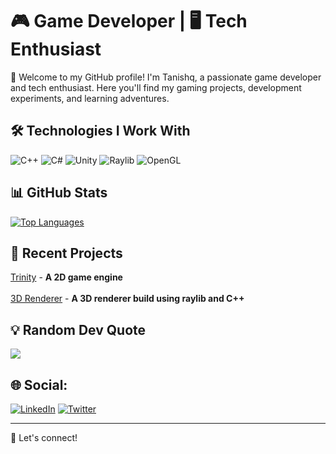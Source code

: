 # 🎮 Game Developer | 🖥️ Tech Enthusiast

👋 Welcome to my GitHub profile! I'm Tanishq, a passionate game developer and tech enthusiast. Here you'll find my gaming projects, development experiments, and learning adventures.

## 🛠️ Technologies I Work With

![C++](https://img.shields.io/badge/-C%2B%2B-00599C?style=flat-square&logo=c%2b%2b&hight=50)
![C#](https://img.shields.io/badge/-C%23-000000?logo=dotnet)
![Unity](https://img.shields.io/badge/-Unity-808080?style=flat-square&logo=unity&logoColor=gray)
![Raylib](https://img.shields.io/badge/-Raylib-000000?style=flat&logo=raylib&logoColor=white)
![OpenGL](https://img.shields.io/badge/-OpenGL-E4:1?style=flat-square&logo=opengl)

## 📊 GitHub Stats

<a href="https://github.com/ThatTanishqTak">
  <img src="https://github-readme-stats.vercel.app/api/top-langs/?username=ThatTanishqTak&theme=dark&hide_border=false&include_all_commits=false&count_private=false&layout=donut&langs_count=20" alt="Top Languages" />
</a>

## 🌟 Recent Projects

[Trinity](https://github.com/ThatTanishqTak/Trinity) - <strong>A 2D game engine</strong><br>
<br>[3D Renderer](https://github.com/ThatTanishqTak/3D-Renderer) - <strong>A 3D renderer build using raylib and C++</strong>

## 💡 Random Dev Quote 
![](https://quotes-github-readme.vercel.app/api?type=horizontal&theme=dark)

## 🌐 Social:
[![LinkedIn](https://img.shields.io/badge/linkedin-blue?style=for-the-badge&logo=linkedin&logoColor=white)](https://www.linkedin.com/in/that-tanishq-tak/)
[![Twitter](https://img.shields.io/badge/Twitter-black?style=for-the-badge&logo=X&logoColor=white)](https://twitter.com/ThatTanishqTak)

---

👋 Let's connect!
